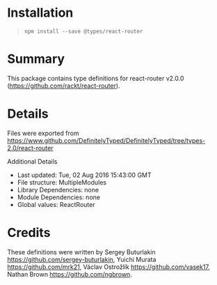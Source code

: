 # Installation
> `npm install --save @types/react-router`

# Summary
This package contains type definitions for react-router v2.0.0 (https://github.com/rackt/react-router).

# Details
Files were exported from https://www.github.com/DefinitelyTyped/DefinitelyTyped/tree/types-2.0/react-router

Additional Details
 * Last updated: Tue, 02 Aug 2016 15:43:00 GMT
 * File structure: MultipleModules
 * Library Dependencies: none
 * Module Dependencies: none
 * Global values: ReactRouter

# Credits
These definitions were written by Sergey Buturlakin <https://github.com/sergey-buturlakin>, Yuichi Murata <https://github.com/mrk21>, Václav Ostrožlík <https://github.com/vasek17>, Nathan Brown <https://github.com/ngbrown>.
